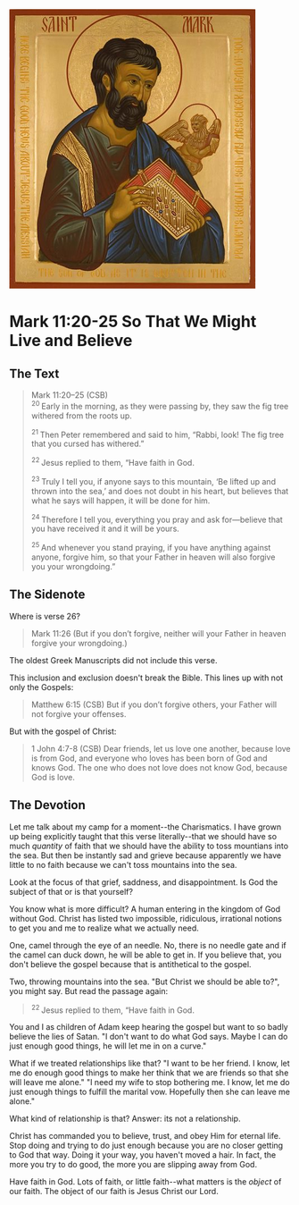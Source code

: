 <img class="intro-right" src="../images/art-mark.jpg">

# Mark 11:20-25 So That We Might Live and Believe

## The Text

>Mark 11:20–25 (CSB)  
><sup> 20 </sup> Early in the morning, as they were passing by, they saw the fig tree withered from the roots up. 
>
><sup> 21 </sup> Then Peter remembered and said to him, “Rabbi, look! The fig tree that you cursed has withered.” 
>
><sup> 22 </sup> Jesus replied to them, “Have faith in God. 
>
><sup> 23 </sup> Truly I tell you, if anyone says to this mountain, ‘Be lifted up and thrown into the sea,’ and does not doubt in his heart, but believes that what he says will happen, it will be done for him. 
>
><sup> 24 </sup> Therefore I tell you, everything you pray and ask for—believe that you have received it and it will be yours. 
>
><sup> 25 </sup> And whenever you stand praying, if you have anything against anyone, forgive him, so that your Father in heaven will also forgive you your wrongdoing.”

## The Sidenote

Where is verse 26?

>Mark 11:26 (But if you don’t forgive, neither will your Father in heaven forgive your wrongdoing.)

The oldest Greek Manuscripts did not include this verse. 

This inclusion and exclusion doesn't break the Bible. This lines up with not only the Gospels:

>Matthew 6:15 (CSB) But if you don’t forgive others, your Father will not forgive your offenses.

But with the gospel of Christ:

>1 John 4:7-8 (CSB) Dear friends, let us love one another, because love is from God, and everyone who loves has been born of God and knows God. The one who does not love does not know God, because God is love.

## The Devotion

Let me talk about my camp for a moment--the Charismatics. I have grown up being explicitly taught that this verse literally--that we should have so much *quantity* of faith that we should have the ability to toss mountians into the sea. But then be instantly sad and grieve because apparently we have little to no faith because we can't toss mountains into the sea.

Look at the focus of that grief, saddness, and disappointment. Is God the subject of that or is that yourself?

You know what is more difficult? A human entering in the kingdom of God without God. Christ has listed two impossible, ridiculous, irrational notions to get you and me to realize what we actually need.

One, camel through the eye of an needle. No, there is no needle gate and if the camel can duck down, he will be able to get in. If you believe that, you don't believe the gospel because that is antithetical to the gospel.

Two, throwing mountains into the sea. "But Christ we should be able to?", you might say. But read the passage again:

><sup> 22 </sup> Jesus replied to them, “Have faith in God. 

You and I as children of Adam keep hearing the gospel but want to so badly believe the lies of Satan. "I don't want to do what God says. Maybe I can do just enough good things, he will let me in on a curve."

What if we treated relationships like that? "I want to be her friend. I know, let me do enough good things to make her think that we are friends so that she will leave me alone." "I need my wife to stop bothering me. I know, let me do just enough things to fulfill the marital vow. Hopefully then she can leave me alone."

What kind of relationship is that? Answer: its not a relationship.

Christ has commanded you to believe, trust, and obey Him for eternal life. Stop doing and trying to do just enough because you are no closer getting to God that way. Doing it your way, you haven't moved a hair. In fact, the more you try to do good, the more you are slipping away from God.

Have faith in God. Lots of faith, or little faith--what matters is the *object* of our faith. The object of our faith is Jesus Christ our Lord.
